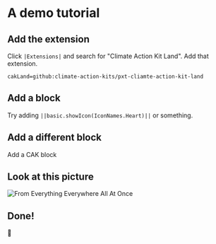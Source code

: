 # A demo tutorial

## Add the extension

Click ``|Extensions|`` and search for "Climate Action Kit Land". Add that extension.

```package
cakLand=github:climate-action-kits/pxt-cliamte-action-kit-land
```

## Add a block

Try adding ``||basic.showIcon(IconNames.Heart)||`` or something.

## Add a different block

Add a CAK block

## Look at this picture

![From Everything Everywhere All At Once](/static/norules.gif)

## Done!
🥳
